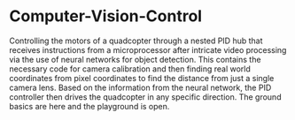 # Computer-Vision-Control


Controlling the motors of a quadcopter through a nested PID hub that receives instructions from a microprocessor after intricate video processing via the use of neural networks for object detection. This contains the necessary code for camera calibration and then finding real world coordinates from pixel coordinates to find the distance from just a single camera lens. Based on the information from the neural network, the PID controller then drives the quadcopter in any specific direction. The ground basics are here and the playground is open.
